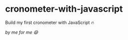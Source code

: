 # cronometer-with-javascript

Build my first cronometer with JavaScript :fire:

_by me for me :smile:_

